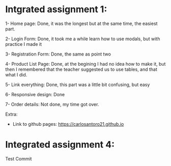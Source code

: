 
# Intgrated assignment 1:
1- Home page: Done, it was the longest but at the same time, the easiest part.

2- Login Form: Done, it took me a while learn how to use modals, but with practice I made it

3- Registration Form: Done, the same as point two

4- Product List Page: Done, at the begining I had no idea how to make it, but then I remembered that the teacher suggested us to use tables, and that what I did.

5- Link everything: Done, this part was a little bit confusing, but easy

6- Responsive design: Done

7- Order details: Not done, my time got over.

Extra: 
- Link to github pages: https://carlosantoro21.github.io



# Integrated assignment 4:

Test Commit
